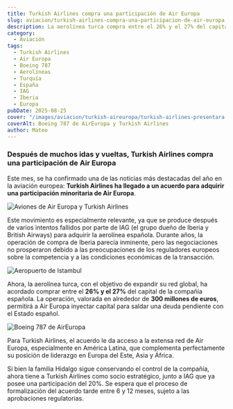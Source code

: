 ```yaml
---
title: Turkish Airlines compra una participación de Air Europa
slug: aviacion/turkish-airlines-compra-una-participacion-de-air-europa
description: La aerolínea turca compra entre el 26% y el 27% del capital de la aerolínea española.
category:
  - Aviación
tags: 
  - Turkish Airlines
  - Air Europa
  - Boeing 787
  - Aerolíneas
  - Turquía
  - España
  - IAG
  - Iberia
  - Europa
pubDate: 2025-08-25
cover: "/images/aviacion/turkish-aireuropa/turkish-airlines-presentara-una-oferta-por-air-europa-interior-635x358.jpg"
coverAlt: Boeing 787 de AirEuropa y Turkish Airlines
author: Mateo
---
```


### Después de muchos idas y vueltas, Turkish Airlines compra una participación de Air Europa

Este mes, se ha confirmado una de las noticias más destacadas del año en la aviación europea: **Turkish Airlines ha llegado a un acuerdo para adquirir una participación minoritaria de Air Europa**.

![Aviones de Air Europa y Turkish Airlines](/images/aviacion/turkish-aireuropa/acuerdo-turkish-airlinews-y-air-europa_4_732x400.jpeg)

Este movimiento es especialmente relevante, ya que se produce después de varios intentos fallidos por parte de IAG (el grupo dueño de Iberia y British Airways) para adquirir la aerolínea española. Durante años, la operación de compra de Iberia parecía inminente, pero las negociaciones no prosperaron debido a las preocupaciones de los reguladores europeos sobre la competencia y a las condiciones económicas de la transacción.

![Aeropuerto de Istambul](/images/aeropuertos/aeropuerto-ist2.webp)

Ahora, la aerolínea turca, con el objetivo de expandir su red global, ha acordado comprar entre el **26% y el 27%** del capital de la compañía española. La operación, valorada en alrededor de **300 millones de euros**, permitirá a Air Europa inyectar capital para saldar una deuda pendiente con el Estado español.

![Boeing 787 de AirEuropa](/images/aviacion/turkish-aireuropa/b787-aireuropa.jpg)

Para Turkish Airlines, el acuerdo le da acceso a la extensa red de Air Europa, especialmente en América Latina, que complementa perfectamente su posición de liderazgo en Europa del Este, Asia y África.

Si bien la familia Hidalgo sigue conservando el control de la compañía, ahora tiene a Turkish Airlines como socio estratégico, junto a IAG que ya posee una participación del 20%. Se espera que el proceso de formalización del acuerdo tarde entre 6 y 12 meses, sujeto a las aprobaciones regulatorias.

